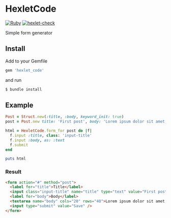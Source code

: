 # HexletCode

[![Ruby](https://github.com/olegsklyarov/rails-project-lvl1/actions/workflows/main.yml/badge.svg)](https://github.com/olegsklyarov/rails-project-lvl1/actions/workflows/main.yml)
[![hexlet-check](https://github.com/olegsklyarov/rails-project-lvl1/workflows/hexlet-check/badge.svg)](https://github.com/olegsklyarov/rails-project-lvl1/actions/workflows/hexlet-check.yml)

Simple form generator

## Install

Add to your Gemfile

```ruby
gem 'hexlet_code'
```

and run

```bash
$ bundle install
```

## Example

```ruby
Post = Struct.new(:title, :body, keyword_init: true)
post = Post.new title: 'First post', body: 'Lorem ipsum dolor sit amet, consectetur adipiscing elit, sed do eiusmod tempor incididunt ut labore et dolore magna aliqua.'

html = HexletCode.form_for post do |f|
  f.input :title, class: 'input-title'
  f.input :body, as: :text
  f.submit
end

puts html
```

### Result

```html
<form action="#" method="post">
  <label for="title">Title</label>
  <input class="input-title" name="title" type="text" value="First post" />
  <label for="body">Body</label>
  <textarea name="body" cols="20" rows="40">Lorem ipsum dolor sit amet, consectetur adipiscing elit, sed do eiusmod tempor incididunt ut labore et dolore magna aliqua.</textarea>
  <input type="submit" value="Save" />
</form>
```